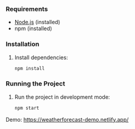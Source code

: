 ### Requirements
- [Node.js](https://nodejs.org/) (installed)
- npm (installed)

### Installation
1. Install dependencies:
    ```bash
    npm install
    ```

### Running the Project
1. Run the project in development mode:
    ```bash
    npm start
    ```

Demo: https://weatherforecast-demo.netlify.app/
